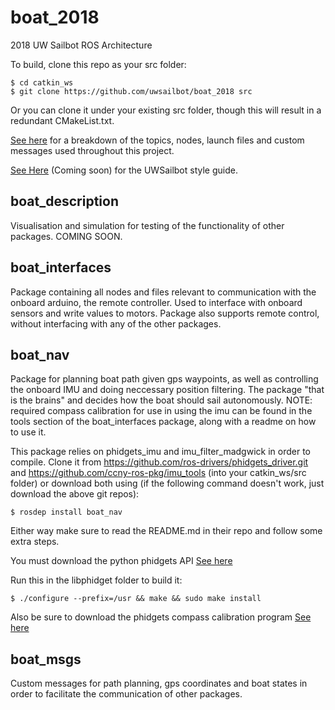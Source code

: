 # boat_2018
2018 UW Sailbot ROS Architecture

To build, clone this repo as your src folder:

	$ cd catkin_ws
	$ git clone https://github.com/uwsailbot/boat_2018 src

Or you can clone it under your existing src folder, though this will result in a redundant CMakeList.txt.


[See here](https://docs.google.com/spreadsheets/d/e/2PACX-1vRJPwn2XdzYAXsQpauvrPZ5q93W5B0C67GXXE5j3xL2SomwScCGoXGPIHMnfCvfF4DZ18LwXwg1yf4g/pubhtml) for a breakdown of the topics, nodes, launch files and custom messages used throughout this project.

[See Here]() (Coming soon) for the UWSailbot style guide.

## boat_description
Visualisation and simulation for testing of the functionality of other packages.  COMING SOON.

## boat_interfaces
Package containing all nodes and files relevant to communication with the onboard arduino, the remote controller.  Used to interface with onboard sensors and write values to motors.  Package also supports remote control, without interfacing with any of the other packages.

## boat_nav 
Package for planning boat path given gps waypoints, as well as controlling the onboard IMU and doing neccessary position filtering.  The package "that is the brains" and decides how the boat should sail autonomously.  NOTE: required compass calibration for use in using the imu can be found in the tools section of the boat_interfaces package, along with a readme on how to use it.

This package relies on phidgets_imu and imu_filter_madgwick in order to compile.  Clone it from https://github.com/ros-drivers/phidgets_driver.git and https://github.com/ccny-ros-pkg/imu_tools (into your catkin_ws/src folder) or download both using (if the following command doesn't work, just download the above git repos):

	$ rosdep install boat_nav

Either way make sure to read the README.md in their repo and follow some extra steps.

You must download the python phidgets API [See here](https://www.phidgets.com/docs/Language_-_Python#Install_Phidget_Python_module_for_Linux)

Run this in the libphidget folder to build it:

	$ ./configure --prefix=/usr && make && sudo make install

Also be sure to download the phidgets compass calibration program [See here](https://www.phidgets.com/?tier=3&catid=10&pcid=8&prodid=32)

## boat_msgs
Custom messages for path planning, gps coordinates and boat states in order to facilitate the communication of other packages.
